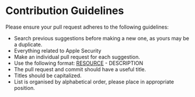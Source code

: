 # Contribution Guidelines

Please ensure your pull request adheres to the following guidelines:
- Search previous suggestions before making a new one, as yours may be a duplicate.
- Everything related to Apple Security
- Make an individual pull request for each suggestion.
- Use the following format: [RESOURCE](LINK) - DESCRIPTION
- The pull request and commit should have a useful title.
- Titles should be capitalized.
- List is organised by alphabetical order, please place in appropriate position.